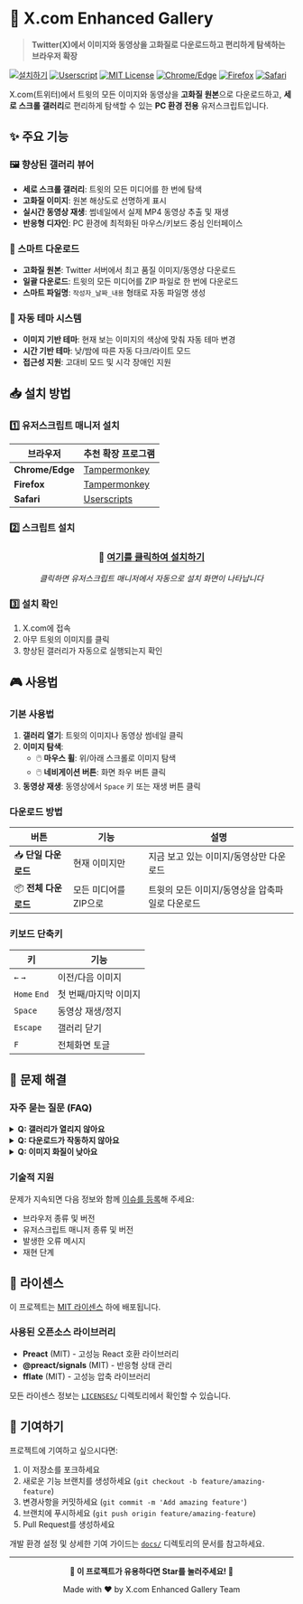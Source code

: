 # 🚀 X.com Enhanced Gallery

> **Twitter(X)에서 이미지와 동영상을 고화질로 다운로드하고 편리하게 탐색하는
> 브라우저 확장**

[![설치하기](https://img.shields.io/badge/설치하기-클릭-brightgreen?style=for-the-badge)](https://github.com/PiesP/xcom-enhanced-gallery/raw/master/dist/xcom-enhanced-gallery.user.js)
[![Userscript](https://img.shields.io/badge/Userscript-Ready-orange)](https://github.com/OpenUserJS/OpenUserJS.org/wiki/Userscript-Beginners-HOWTO)
[![MIT License](https://img.shields.io/badge/License-MIT-green.svg)](LICENSE)
[![Chrome/Edge](https://img.shields.io/badge/Chrome%2FEdge-지원-4285F4)](https://www.google.com/chrome/)
[![Firefox](https://img.shields.io/badge/Firefox-지원-FF7139)](https://www.mozilla.org/firefox/)
[![Safari](https://img.shields.io/badge/Safari-지원-00D4FF)](https://www.apple.com/safari/)

X.com(트위터)에서 트윗의 모든 이미지와 동영상을 **고화질 원본**으로
다운로드하고, **세로 스크롤 갤러리**로 편리하게 탐색할 수 있는 **PC 환경 전용**
유저스크립트입니다.

## ✨ 주요 기능

### 🖼️ 향상된 갤러리 뷰어

- **세로 스크롤 갤러리**: 트윗의 모든 미디어를 한 번에 탐색
- **고화질 이미지**: 원본 해상도로 선명하게 표시
- **실시간 동영상 재생**: 썸네일에서 실제 MP4 동영상 추출 및 재생
- **반응형 디자인**: PC 환경에 최적화된 마우스/키보드 중심 인터페이스

### 💾 스마트 다운로드

- **고화질 원본**: Twitter 서버에서 최고 품질 이미지/동영상 다운로드
- **일괄 다운로드**: 트윗의 모든 미디어를 ZIP 파일로 한 번에 다운로드
- **스마트 파일명**: `작성자_날짜_내용` 형태로 자동 파일명 생성

### 🎨 자동 테마 시스템

- **이미지 기반 테마**: 현재 보는 이미지의 색상에 맞춰 자동 테마 변경
- **시간 기반 테마**: 낮/밤에 따른 자동 다크/라이트 모드
- **접근성 지원**: 고대비 모드 및 시각 장애인 지원

## 📥 설치 방법

### 1️⃣ 유저스크립트 매니저 설치

| 브라우저        | 추천 확장 프로그램                                                                                      |
| --------------- | ------------------------------------------------------------------------------------------------------- |
| **Chrome/Edge** | [Tampermonkey](https://chrome.google.com/webstore/detail/tampermonkey/dhdgffkkebhmkfjojejmpbldmpobfkfo) |
| **Firefox**     | [Tampermonkey](https://addons.mozilla.org/firefox/addon/tampermonkey/)                                  |
| **Safari**      | [Userscripts](https://apps.apple.com/app/userscripts/id1463298887)                                      |

### 2️⃣ 스크립트 설치

<div align="center">

### 🔗 **[여기를 클릭하여 설치하기](https://github.com/PiesP/xcom-enhanced-gallery/raw/master/dist/xcom-enhanced-gallery.user.js)**

_클릭하면 유저스크립트 매니저에서 자동으로 설치 화면이 나타납니다_

</div>

### 3️⃣ 설치 확인

1. X.com에 접속
2. 아무 트윗의 이미지를 클릭
3. 향상된 갤러리가 자동으로 실행되는지 확인

## 🎮 사용법

### 기본 사용법

1. **갤러리 열기**: 트윗의 이미지나 동영상 썸네일 클릭
2. **이미지 탐색**:
   - 🖱️ **마우스 휠**: 위/아래 스크롤로 이미지 탐색
   - 🖱️ **네비게이션 버튼**: 화면 좌우 버튼 클릭
3. **동영상 재생**: 동영상에서 `Space` 키 또는 재생 버튼 클릭

### 다운로드 방법

| 버튼                 | 기능                  | 설명                                            |
| -------------------- | --------------------- | ----------------------------------------------- |
| 📥 **단일 다운로드** | 현재 이미지만         | 지금 보고 있는 이미지/동영상만 다운로드         |
| 📦 **전체 다운로드** | 모든 미디어를 ZIP으로 | 트윗의 모든 이미지/동영상을 압축파일로 다운로드 |

### 키보드 단축키

| 키           | 기능                  |
| ------------ | --------------------- |
| `←` `→`      | 이전/다음 이미지      |
| `Home` `End` | 첫 번째/마지막 이미지 |
| `Space`      | 동영상 재생/정지      |
| `Escape`     | 갤러리 닫기           |
| `F`          | 전체화면 토글         |

## 🔧 문제 해결

### 자주 묻는 질문 (FAQ)

<details>
<summary><strong>Q: 갤러리가 열리지 않아요</strong></summary>

**해결 방법**:

1. 유저스크립트 매니저가 활성화되어 있는지 확인
2. 스크립트가 x.com 도메인에서 실행되도록 설정되어 있는지 확인
3. 브라우저를 새로고침 후 다시 시도

</details>

<details>
<summary><strong>Q: 다운로드가 작동하지 않아요</strong></summary>

**해결 방법**:

1. 브라우저의 팝업 차단 해제
2. 다운로드 폴더에 쓰기 권한이 있는지 확인
3. 브라우저의 파일 다운로드 설정 확인

</details>

<details>
<summary><strong>Q: 이미지 화질이 낮아요</strong></summary>

**해결 방법**:

1. 스크립트가 최신 버전인지 확인
2. 네트워크 연결 상태 확인
3. 트위터 서버의 원본 이미지 가용성 확인

</details>

### 기술적 지원

문제가 지속되면 다음 정보와 함께
[이슈를 등록](https://github.com/PiesP/xcom-enhanced-gallery/issues)해 주세요:

- 브라우저 종류 및 버전
- 유저스크립트 매니저 종류 및 버전
- 발생한 오류 메시지
- 재현 단계

## 📄 라이센스

이 프로젝트는 [MIT 라이센스](LICENSE) 하에 배포됩니다.

### 사용된 오픈소스 라이브러리

- **Preact** (MIT) - 고성능 React 호환 라이브러리
- **@preact/signals** (MIT) - 반응형 상태 관리
- **fflate** (MIT) - 고성능 압축 라이브러리

모든 라이센스 정보는 [`LICENSES/`](LICENSES/) 디렉토리에서 확인할 수 있습니다.

## 🤝 기여하기

프로젝트에 기여하고 싶으시다면:

1. 이 저장소를 포크하세요
2. 새로운 기능 브랜치를 생성하세요 (`git checkout -b feature/amazing-feature`)
3. 변경사항을 커밋하세요 (`git commit -m 'Add amazing feature'`)
4. 브랜치에 푸시하세요 (`git push origin feature/amazing-feature`)
5. Pull Request를 생성하세요

개발 환경 설정 및 상세한 기여 가이드는 [`docs/`](docs/) 디렉토리의 문서를
참고하세요.

---

<div align="center">

**🌟 이 프로젝트가 유용하다면 Star를 눌러주세요! 🌟**

Made with ❤️ by X.com Enhanced Gallery Team

</div>
